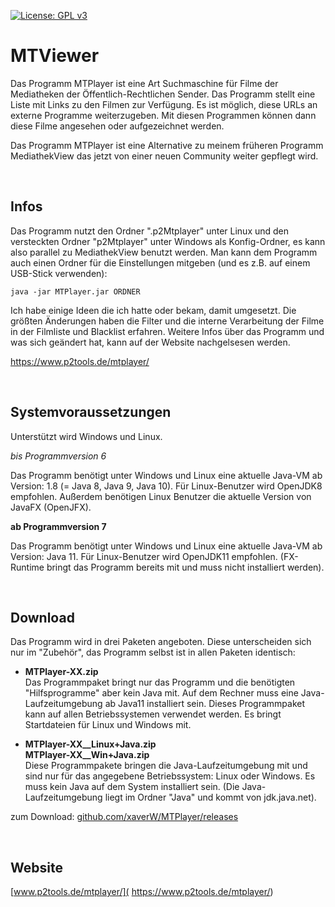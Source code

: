 [![License: GPL v3](https://img.shields.io/badge/License-GPL%20v3-blue.svg)](http://www.gnu.org/licenses/gpl-3.0)

# MTViewer

Das Programm MTPlayer ist eine Art Suchmaschine für Filme der Mediatheken der Öffentlich-Rechtlichen Sender. Das Programm stellt eine Liste mit Links zu den Filmen zur Verfügung. Es ist möglich, diese URLs an externe Programme weiterzugeben. Mit diesen Programmen können dann diese Filme angesehen oder aufgezeichnet werden.

Das Programm MTPlayer ist eine Alternative zu meinem früheren Programm MediathekView das jetzt von einer neuen Community weiter gepflegt wird. 

<br />

## Infos

Das Programm nutzt den Ordner ".p2Mtplayer" unter Linux und den versteckten Ordner "p2Mtplayer" unter Windows als Konfig-Ordner, es kann also parallel zu MediathekView benutzt werden. Man kann dem Programm auch einen Ordner für die Einstellungen mitgeben (und es z.B. auf einem USB-Stick verwenden):  
```
java -jar MTPlayer.jar ORDNER 
```

Ich habe einige Ideen die ich hatte oder bekam, damit umgesetzt. Die größten Änderungen haben die Filter und die interne Verarbeitung der Filme in der Filmliste und Blacklist erfahren. Weitere Infos über das Programm und was sich geändert hat, kann auf der Website nachgelsesen werden.

https://www.p2tools.de/mtplayer/


<br />

## Systemvoraussetzungen

Unterstützt wird Windows und Linux. 

*bis Programmversion 6*

Das Programm benötigt unter Windows und Linux eine aktuelle Java-VM ab Version: 1.8 (= Java 8, Java 9, Java 10).
Für Linux-Benutzer wird OpenJDK8 empfohlen. Außerdem benötigen Linux Benutzer die aktuelle Version von JavaFX (OpenJFX).

**ab Programmversion 7**

Das Programm benötigt unter Windows und Linux eine aktuelle Java-VM ab Version: Java 11.
Für Linux-Benutzer wird OpenJDK11 empfohlen. (FX-Runtime bringt das Programm bereits mit und muss nicht installiert werden).

<br />

## Download

Das Programm wird in drei Paketen angeboten. Diese unterscheiden sich nur im "Zubehör", das Programm selbst ist in allen Paketen identisch:

- **MTPlayer-XX.zip**  
Das Programmpaket bringt nur das Programm und die benötigten "Hilfsprogramme" aber kein Java mit. Auf dem Rechner muss eine Java-Laufzeitumgebung ab Java11 installiert sein. Dieses Programmpaket kann auf allen Betriebssystemen verwendet werden. Es bringt Startdateien für Linux und Windows mit.

- **MTPlayer-XX__Linux+Java.zip**  
**MTPlayer-XX__Win+Java.zip**  
Diese Programmpakete bringen die Java-Laufzeitumgebung mit und sind nur für das angegebene Betriebssystem: Linux oder Windows. Es muss kein Java auf dem System installiert sein. (Die Java-Laufzeitumgebung liegt im Ordner "Java" und kommt von jdk.java.net).

zum Download: [github.com/xaverW/MTPlayer/releases](https://github.com/xaverW/MTPlayer/releases)

<br />

## Website

[www.p2tools.de/mtplayer/]( https://www.p2tools.de/mtplayer/)


